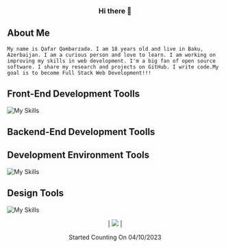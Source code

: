 ### <div align="center"> Hi there 👋</div>  
<!-- about me -->
## About Me 
```My name is Qafar Qəmbərzadə. I am 18 years old and live in Baku, Azerbaijan. I am a curious person and love to learn. I am working on improving my skills in web development. I'm a big fan of open source software. I share my research and projects on GitHub. I write code.My goal is to become Full Stack Web Development!!!```

<!-- skills -->

<!-- Front-End Development Toolls -->

## Front-End Development Toolls
![My Skills](https://skillicons.dev/icons?i=html,css,sass)

<!--  Backend-End Development Toolls -->
## Backend-End Development Toolls

<!-- Development Environment Tools -->
## Development Environment Tools
![My Skills](https://skillicons.dev/icons?i=vscode,github)

<!-- Design Tools -->
## Design Tools
![My Skills](https://skillicons.dev/icons?i=figma,ps)

<div align=center>
  
  | ![](https://komarev.com/ghpvc/?username=qafarazv&color=blue) |
 
  Started Counting On 04/10/2023
  
</div> 

